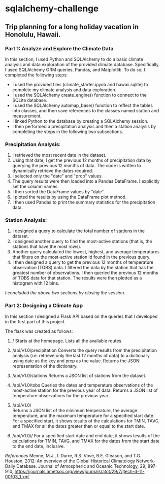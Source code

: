 # sqlalchemy-challenge
## Trip planning for a long holiday vacation in Honolulu, Hawaii.

### Part 1: Analyze and Explore the Climate Data

In this section, I used Python and SQLAlchemy to do a basic climate analysis and data exploration of the provided climate database. Specifically, I used SQLAlchemy ORM queries, Pandas, and Matplotlib. To do so, I completed the following steps:

* I used the provided files (climate_starter.ipynb and hawaii.sqlite) to complete my climate analysis and data exploration.
* I used the SQLAlchemy create_engine() function to connect to the SQLite database.
* I used the SQLAlchemy automap_base() function to reflect the tables into classes, and then save references to the classes named station and measurement.
* I linked Python to the database by creating a SQLAlchemy session.
* I then performed a precipitation analysis and then a station analysis by completing the steps in the following two subsections.

### Precipitation Analysis:
1. I retrieved the most recent date in the dataset.
2. Using that date, I get the previous 12 months of precipitation data by querying the previous 12 months of data. The code is written to dynamically retrieve the dates required. 
3. I selected only the "date" and "prcp" values.
4. The query results were then loaded into a Pandas DataFrame. I explicitly set the column names.
5. I then sorted the DataFrame values by "date". 
6. I ploted the results by using the DataFrame plot method. 
7. I then used Pandas to print the summary statistics for the precipitation data. 

### Station Analysis:

1. I designed a query to calculate the total number of stations in the dataset.
2. I designed another query to find the most-active stations (that is, the stations that have the most rows). 
3. Another query calculated the lowest, highest, and average temperatures that filters on the most-active station id found in the previous query.
4. I then designed a query to get the previous 12 months of temperature observation (TOBS) data. I filtered the data by the station that has the greatest number of observations. I then queried the previous 12 months of TOBS data for that station. The results were then plotted as a histogram with 12 bins. 

*I concluded the above two sections by closing the session.*

### Part 2: Designing a Climate App 

In this section I designed a Flask API based on the queries that I developed in the first part of this project.

The flask was created as follows: 
1. /
Starts at the homepage.
Lists all the available routes.

2. /api/v1.0/precipitation
Converts the query results from the precipitation analysis (i.e. retrieve only the last 12 months of data) to a dictionary using date as the key and prcp as the value.
Returns the JSON representation of the dictionary.

3. /api/v1.0/stations
Returns a JSON list of stations from the dataset.

4. /api/v1.0/tobs
Queries the dates and temperature observations of the most-active station for the previous year of data.
Returns a JSON list of temperature observations for the previous year.

5. /api/v1.0/<start>  
Returns a JSON list of the minimum temperature, the average temperature, and the maximum temperature for a specified start date. 
For a specified start, it shows tesults of the calculations for TMIN, TAVG, and TMAX for all the dates greater than or equal to the start date.

6. /api/v1.0/<start>/<end>
For a specified start date and end date, it shows tesults of the calculations for TMIN, TAVG, and TMAX for the dates from the start date to the end date, inclusive.

*References*
Menne, M.J., I. Durre, R.S. Vose, B.E. Gleason, and T.G. Houston, 2012: An overview of the Global Historical Climatology Network-Daily Database. Journal of Atmospheric and Oceanic Technology, 29, 897-910, https://journals.ametsoc.org/view/journals/atot/29/7/jtech-d-11-00103_1.xml
